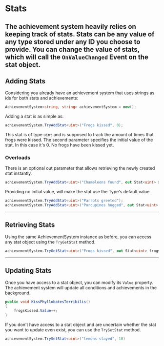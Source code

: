 Stats
===
The achievement system heavily relies on keeping track of stats.
Stats can be any value of any type stored under any ID you choose to provide.
You can change the value of stats, which will call the `OnValueChanged` Event on the stat object.
---
## Adding Stats
Considering you already have an achievement system that uses strings as ids for both stats and achievements:
```cs
AchievementSystem<string, string> achievementSystem = new();
```

Adding a stat is as simple as:
```cs
achievementSystem.TryAddStat<uint>("Frogs kissed", 0);
```
This stat is of type `uint` and is supposed to track the amount of times that frogs were kissed.
The second parameter specifies the initial value of the stat. In this case it's 0. No frogs have been kissed yet.

### Overloads
There is an optional out parameter that allows retrieving the newly created stat instantly.
```cs
achievementSystem.TryAddStat<uint>("Chameleons found", out Stat<uint> stat, 0);
```

Providing no initial value, will make the stat use the Type's default value.
```cs
achievementSystem.TryAddStat<uint>("Parrots greeted");
achievementSystem.TryAddStat<uint>("Porcupines hugged", out Stat<uint> stat);
```
---

## Retrieving Stats
Using the same AchievementSystem instance as before, you can access any stat object using the `TryGetStat` method.
```cs
achievementSystem.TryGetStat<uint>("Frogs kissed", out Stat<uint> frogsKissed);
```
---

## Updating Stats
Once you have access to a stat object, you can modify its `Value` property.
The achievement system will update all conditions and achievements in the background.
```cs
public void KissPhyllobatesTerribilis()
{
    frogsKissed.Value++;
}
```

If you don't have access to a stat object and are uncertain whether the stat you want to update even exist, you can use the `TrySetStat` method.
```cs
achievementSystem.TrySetStat<uint>("lemons slayed", 10)
```
